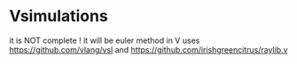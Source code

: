 # Vsimulations
it is NOT complete !
it will be euler method in V uses https://github.com/vlang/vsl and https://github.com/irishgreencitrus/raylib.v
